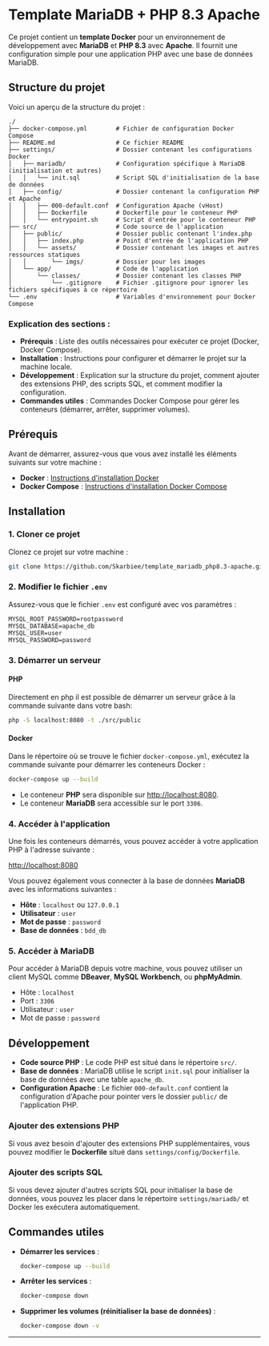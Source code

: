 # Template MariaDB + PHP 8.3 Apache

Ce projet contient un **template Docker** pour un environnement de développement avec **MariaDB** et **PHP 8.3** avec **Apache**. Il fournit une configuration simple pour une application PHP avec une base de données MariaDB.

## Structure du projet

Voici un aperçu de la structure du projet :

```
./
├── docker-compose.yml        # Fichier de configuration Docker Compose
├── README.md                 # Ce fichier README
├── settings/                 # Dossier contenant les configurations Docker
│   ├── mariadb/              # Configuration spécifique à MariaDB (initialisation et autres)
│   │   └── init.sql          # Script SQL d'initialisation de la base de données
│   ├── config/               # Dossier contenant la configuration PHP et Apache
│   │   ├── 000-default.conf  # Configuration Apache (vHost)
│   │   ├── Dockerfile        # Dockerfile pour le conteneur PHP
│   │   └── entrypoint.sh     # Script d'entrée pour le conteneur PHP
├── src/                      # Code source de l'application
│   ├── public/               # Dossier public contenant l'index.php
│   │   ├── index.php         # Point d'entrée de l'application PHP
│   │   └── assets/           # Dossier contenant les images et autres ressources statiques
│   │       └── imgs/         # Dossier pour les images
│   └── app/                  # Code de l'application
│       └── classes/          # Dossier contenant les classes PHP
│           └── .gitignore    # Fichier .gitignore pour ignorer les fichiers spécifiques à ce répertoire
└── .env                      # Variables d'environnement pour Docker Compose
```

### Explication des sections :

- **Prérequis** : Liste des outils nécessaires pour exécuter ce projet (Docker, Docker Compose).
- **Installation** : Instructions pour configurer et démarrer le projet sur la machine locale.
- **Développement** : Explication sur la structure du projet, comment ajouter des extensions PHP, des scripts SQL, et comment modifier la configuration.
- **Commandes utiles** : Commandes Docker Compose pour gérer les conteneurs (démarrer, arrêter, supprimer volumes).
<!-- - **Licence** : Optionnelle si tu souhaites spécifier une licence. -->

## Prérequis

Avant de démarrer, assurez-vous que vous avez installé les éléments suivants sur votre machine :

- **Docker** : [Instructions d'installation Docker](https://docs.docker.com/get-docker/)
- **Docker Compose** : [Instructions d'installation Docker Compose](https://docs.docker.com/compose/install/)

## Installation

### 1. Cloner ce projet

Clonez ce projet sur votre machine :

```bash
git clone https://github.com/Skarbiee/template_mariadb_php8.3-apache.git
```

### 2. Modifier le fichier `.env`

Assurez-vous que le fichier `.env` est configuré avec vos paramètres :

```env
MYSQL_ROOT_PASSWORD=rootpassword
MYSQL_DATABASE=apache_db
MYSQL_USER=user
MYSQL_PASSWORD=password
```

### 3. Démarrer un serveur

#### **PHP**

Directement en php il est possible de démarrer un serveur grâce à la commande suivante dans votre bash:
```bash
php -S localhost:8080 -t ./src/public
```

#### **Docker**

Dans le répertoire où se trouve le fichier `docker-compose.yml`, exécutez la commande suivante pour démarrer les conteneurs Docker :

```bash
docker-compose up --build
```

- Le conteneur **PHP** sera disponible sur [http://localhost:8080](http://localhost:8080).
- Le conteneur **MariaDB** sera accessible sur le port `3306`.

### 4. Accéder à l'application

Une fois les conteneurs démarrés, vous pouvez accéder à votre application PHP à l'adresse suivante :

[http://localhost:8080](http://localhost:8080)

Vous pouvez également vous connecter à la base de données **MariaDB** avec les informations suivantes :

- **Hôte** : `localhost` ou `127.0.0.1`
- **Utilisateur** : `user`
- **Mot de passe** : `password`
- **Base de données** : `bdd_db`

### 5. Accéder à MariaDB

Pour accéder à MariaDB depuis votre machine, vous pouvez utiliser un client MySQL comme **DBeaver**, **MySQL Workbench**, ou **phpMyAdmin**.

- Hôte : `localhost`
- Port : `3306`
- Utilisateur : `user`
- Mot de passe : `password`

## Développement

- **Code source PHP** : Le code PHP est situé dans le répertoire `src/`.
- **Base de données** : MariaDB utilise le script `init.sql` pour initialiser la base de données avec une table `apache_db`.
- **Configuration Apache** : Le fichier `000-default.conf` contient la configuration d'Apache pour pointer vers le dossier `public/` de l'application PHP.

### Ajouter des extensions PHP

Si vous avez besoin d'ajouter des extensions PHP supplémentaires, vous pouvez modifier le **Dockerfile** situé dans `settings/config/Dockerfile`.

### Ajouter des scripts SQL

Si vous devez ajouter d'autres scripts SQL pour initialiser la base de données, vous pouvez les placer dans le répertoire `settings/mariadb/` et Docker les exécutera automatiquement.

## Commandes utiles

- **Démarrer les services** :

  ```bash
  docker-compose up --build
  ```

- **Arrêter les services** :

  ```bash
  docker-compose down
  ```

- **Supprimer les volumes (réinitialiser la base de données)** :

  ```bash
  docker-compose down -v
  ```

<!-- ## Licence

Ce projet est sous licence MIT. Voir le fichier `LICENSE` pour plus de détails. -->

---